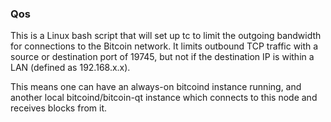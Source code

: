 ### Qos ###

This is a Linux bash script that will set up tc to limit the outgoing bandwidth for connections to the Bitcoin network. It limits outbound TCP traffic with a source or destination port of 19745, but not if the destination IP is within a LAN (defined as 192.168.x.x).

This means one can have an always-on bitcoind instance running, and another local bitcoind/bitcoin-qt instance which connects to this node and receives blocks from it.

